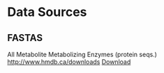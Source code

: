# Data Sources
## FASTAS
All Metabolite Metabolizing Enzymes (protein seqs.)
<http://www.hmdb.ca/downloads>
[Download](http://www.hmdb.ca/system/downloads/current/sequences/protein.fasta.zip)
